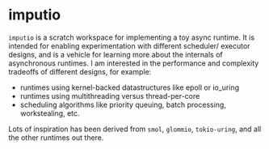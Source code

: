 # imputio
`imputio` is a scratch workspace for implementing a toy async runtime. 
It is intended for enabling experimentation with different scheduler/
executor designs, and is a vehicle for learning more about the internals of asynchronous runtimes. I am interested in the performance and complexity tradeoffs of different designs, for example:
- runtimes using kernel-backed datastructures like epoll or io_uring 
- runtimes using multithreading versus thread-per-core
- scheduling algorithms like priority queuing, batch processing, workstealing, etc. 

Lots of inspiration has been derived from `smol`, `glommio`, `tokio-uring`, and all the other runtimes out there.
